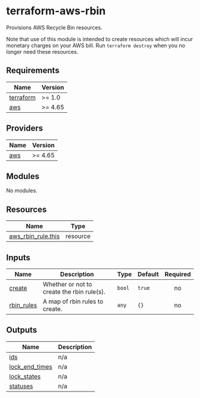 # terraform-aws-rbin

Provisions AWS Recycle Bin resources.

Note that use of this module is intended to create resources which will incur monetary charges on your AWS bill. Run `terraform destroy` when you no longer need these resources.

<!-- BEGINNING OF PRE-COMMIT-TERRAFORM DOCS HOOK -->
## Requirements

| Name | Version |
|------|---------|
| <a name="requirement_terraform"></a> [terraform](#requirement\_terraform) | >= 1.0 |
| <a name="requirement_aws"></a> [aws](#requirement\_aws) | >= 4.65 |

## Providers

| Name | Version |
|------|---------|
| <a name="provider_aws"></a> [aws](#provider\_aws) | >= 4.65 |

## Modules

No modules.

## Resources

| Name | Type |
|------|------|
| [aws_rbin_rule.this](https://registry.terraform.io/providers/hashicorp/aws/latest/docs/resources/rbin_rule) | resource |

## Inputs

| Name | Description | Type | Default | Required |
|------|-------------|------|---------|:--------:|
| <a name="input_create"></a> [create](#input\_create) | Whether or not to create the rbin rule(s). | `bool` | `true` | no |
| <a name="input_rbin_rules"></a> [rbin\_rules](#input\_rbin\_rules) | A map of rbin rules to create. | `any` | `{}` | no |

## Outputs

| Name | Description |
|------|-------------|
| <a name="output_ids"></a> [ids](#output\_ids) | n/a |
| <a name="output_lock_end_times"></a> [lock\_end\_times](#output\_lock\_end\_times) | n/a |
| <a name="output_lock_states"></a> [lock\_states](#output\_lock\_states) | n/a |
| <a name="output_statuses"></a> [statuses](#output\_statuses) | n/a |
<!-- END OF PRE-COMMIT-TERRAFORM DOCS HOOK -->
